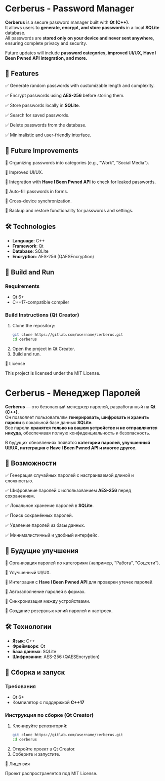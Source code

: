 # Cerberus - Password Manager  

**Cerberus** is a secure password manager built with **Qt (C++)**.  
It allows users to **generate, encrypt, and store passwords** in a local **SQLite** database.  
All passwords are **stored only on your device and never sent anywhere**, ensuring complete privacy and security.  

Future updates will include **password categories, improved UI/UX, Have I Been Pwned API integration, and more.**  

## 📌 Features  

✅ Generate random passwords with customizable length and complexity.  

✅ Encrypt passwords using **AES-256** before storing them.  

✅ Store passwords locally in **SQLite**.  

✅ Search for saved passwords.  

✅ Delete passwords from the database.  

✅ Minimalistic and user-friendly interface.  

## 🚀 Future Improvements  

🔹 Organizing passwords into categories (e.g., "Work", "Social Media").  

🔹 Improved UI/UX.  

🔹 Integration with **Have I Been Pwned API** to check for leaked passwords.  

🔹 Auto-fill passwords in forms.  

🔹 Cross-device synchronization.  

🔹 Backup and restore functionality for passwords and settings.  

## 🛠️ Technologies  

- **Language**: C++  
- **Framework**: Qt  
- **Database**: SQLite  
- **Encryption**: AES-256 (QAESEncryption)  

## 🔧 Build and Run  

### Requirements  

- Qt 6+  
- C++17-compatible compiler  

### Build Instructions (Qt Creator)  

1. Clone the repository:  
   ```sh
   git clone https://gitlab.com/username/cerberus.git
   cd cerberus
2. Open the project in Qt Creator.
3. Build and run.

📜 License

This project is licensed under the MIT License.


# Cerberus - Менеджер Паролей  

**Cerberus** — это безопасный менеджер паролей, разработанный на **Qt (C++)**.  
Он позволяет пользователям **генерировать, шифровать и хранить пароли** в локальной базе данных **SQLite**.  
Все пароли **хранятся только на вашем устройстве и не отправляются никуда**, обеспечивая полную конфиденциальность и безопасность.  

В будущих обновлениях появятся **категории паролей, улучшенный UI/UX, интеграция с Have I Been Pwned API и многое другое.**  

## 📌 Возможности  

✅ Генерация случайных паролей с настраиваемой длиной и сложностью.  

✅ Шифрование паролей с использованием **AES-256** перед сохранением.  

✅ Локальное хранение паролей в **SQLite**.  

✅ Поиск сохранённых паролей.  

✅ Удаление паролей из базы данных.  

✅ Минималистичный и удобный интерфейс.  

## 🚀 Будущие улучшения  

🔹 Организация паролей по категориям (например, "Работа", "Соцсети").  

🔹 Улучшенный UI/UX.  

🔹 Интеграция с **Have I Been Pwned API** для проверки утечек паролей.  

🔹 Автозаполнение паролей в формах.  

🔹 Синхронизация между устройствами.  

🔹 Создание резервных копий паролей и настроек.  

## 🛠️ Технологии  

- **Язык**: C++  
- **Фреймворк**: Qt  
- **База данных**: SQLite  
- **Шифрование**: AES-256 (QAESEncryption)  

## 🔧 Сборка и запуск  

### Требования  

- Qt 6+  
- Компилятор с поддержкой **C++17**  

### Инструкция по сборке (Qt Creator)  

1. Клонируйте репозиторий:  
   ```sh
   git clone https://gitlab.com/username/cerberus.git
   cd cerberus
2. Откройте проект в Qt Creator.
3. Соберите и запустите.


📜 Лицензия

Проект распространяется под MIT License.



